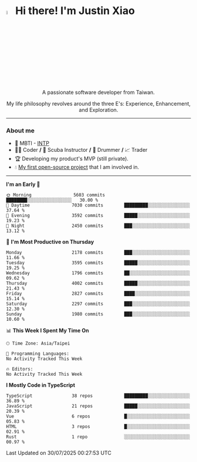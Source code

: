 # <img src="https://media.giphy.com/media/hvRJCLFzcasrR4ia7z/giphy.gif" width="5%">Hi there! I'm Justin Xiao
<p align="center">A passionate software developer from Taiwan.  </p>
<p align="center">My life philosophy revolves around the three E's: Experience, Enhancement, and Exploration.</p>

---
### About me
- 👀 MBTI - [INTP](https://www.16personalities.com/intp-personality)
- 👨‍💻 Coder **/** 🤿 Scuba Instructor **/** 🥁 Drummer **/** 📈 Trader
- 🏆 Developing my product's MVP (still private).
- 💧 [My first open-source project](https://github.com/Game-as-a-Service/Game-Lobby-Web) that I am involved in.

---
<!--START_SECTION:waka-->
**I'm an Early 🐤** 

```text
🌞 Morning                5603 commits        ████████░░░░░░░░░░░░░░░░░   30.00 % 
🌆 Daytime                7030 commits        █████████░░░░░░░░░░░░░░░░   37.64 % 
🌃 Evening                3592 commits        █████░░░░░░░░░░░░░░░░░░░░   19.23 % 
🌙 Night                  2450 commits        ███░░░░░░░░░░░░░░░░░░░░░░   13.12 % 
```
📅 **I'm Most Productive on Thursday** 

```text
Monday                   2178 commits        ███░░░░░░░░░░░░░░░░░░░░░░   11.66 % 
Tuesday                  3595 commits        █████░░░░░░░░░░░░░░░░░░░░   19.25 % 
Wednesday                1796 commits        ██░░░░░░░░░░░░░░░░░░░░░░░   09.62 % 
Thursday                 4002 commits        █████░░░░░░░░░░░░░░░░░░░░   21.43 % 
Friday                   2827 commits        ████░░░░░░░░░░░░░░░░░░░░░   15.14 % 
Saturday                 2297 commits        ███░░░░░░░░░░░░░░░░░░░░░░   12.30 % 
Sunday                   1980 commits        ███░░░░░░░░░░░░░░░░░░░░░░   10.60 % 
```


📊 **This Week I Spent My Time On** 

```text
🕑︎ Time Zone: Asia/Taipei

💬 Programming Languages: 
No Activity Tracked This Week

🔥 Editors: 
No Activity Tracked This Week
```

**I Mostly Code in TypeScript** 

```text
TypeScript               38 repos            █████████░░░░░░░░░░░░░░░░   36.89 % 
JavaScript               21 repos            █████░░░░░░░░░░░░░░░░░░░░   20.39 % 
Vue                      6 repos             █░░░░░░░░░░░░░░░░░░░░░░░░   05.83 % 
HTML                     3 repos             █░░░░░░░░░░░░░░░░░░░░░░░░   02.91 % 
Rust                     1 repo              ░░░░░░░░░░░░░░░░░░░░░░░░░   00.97 % 
```




 Last Updated on 30/07/2025 00:27:53 UTC
<!--END_SECTION:waka-->
